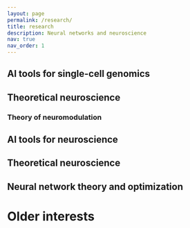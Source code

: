 ```yaml
---
layout: page
permalink: /research/
title: research
description: Neural networks and neuroscience
nav: true
nav_order: 1
---
```



## AI tools for single-cell genomics

## Theoretical neuroscience

### Theory of neuromodulation



## AI tools for neuroscience

## Theoretical neuroscience

## Neural network theory and optimization

# Older interests